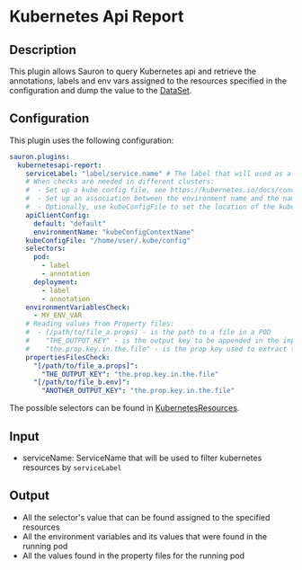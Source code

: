 # Kubernetes Api Report

## Description

This plugin allows Sauron to query Kubernetes api and retrieve the annotations, labels and env vars assigned
to the resources specified in the configuration and dump the value to the 
[DataSet](https://github.com/freenowtech/sauron/blob/main/sauron-core/src/main/java/com/freenow/sauron/model/DataSet.java).

## Configuration

This plugin uses the following configuration:

```yaml
sauron.plugins:
  kubernetesapi-report:
    serviceLabel: "label/service.name" # The label that will used as a selector to find the resource by serviceName
    # When checks are needed in different clusters:
    #  - Set up a kube config file, see https://kubernetes.io/docs/concepts/configuration/organize-cluster-access-kubeconfig/.
    #  - Set up an association between the environment name and the name of a context in the kube config file.
    #  - Optionally, use kubeConfigFile to set the location of the kube config file. Defaults to "$HOME/.kube/config" if not set.
    apiClientConfig:
      default: "default"
      environmentName: "kubeConfigContextName"
    kubeConfigFile: "/home/user/.kube/config"
    selectors:
      pod:
        - label
        - annotation
      deployment:
        - label
        - annotation
    environmentVariablesCheck:
      - MY_ENV_VAR
    # Reading values from Property files:
    #  - [/path/to/file_a.props] - is the path to a file in a POD 
    #    "THE_OUTPUT_KEY" - is the output key to be appended in the input dataset
    #    "the.prop.key.in.the.file" - is the prop key used to extract the value from the property file.  
    propertiesFilesCheck:
      "[/path/to/file_a.props]":
        "THE_OUTPUT_KEY": "the.prop.key.in.the.file"
      "[/path/to/file_b.env]":
        "ANOTHER_OUTPUT_KEY": "the.prop.key.in.the.file"
```

The possible selectors can be found in
[KubernetesResources](https://github.com/freenowtech/sauron/blob/main/plugins/kubernetesapi-report/src/main/java/com/freenow/sauron/plugins/utils/KubernetesResources.java#L5).

## Input

- serviceName: ServiceName that will be used to filter kubernetes resources by `serviceLabel`

## Output

- All the selector's value that can be found assigned to the specified resources
- All the environment variables and its values that were found in the running pod
- All the values found in the property files for the running pod
